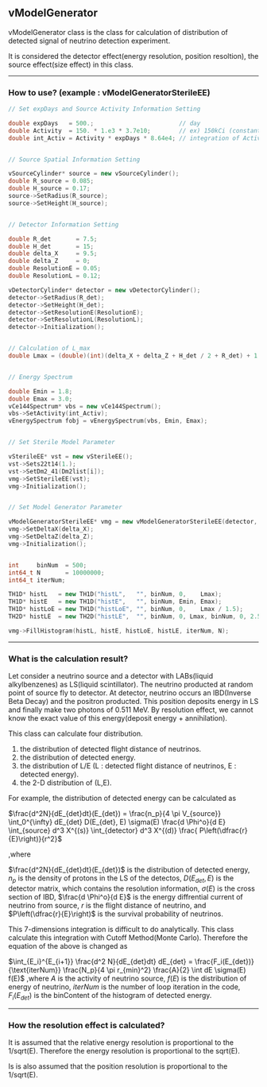## vModelGenerator

vModelGenerator class is the class for calculation of distribution of detected signal of neutrino detection experiment.

It is considered the detector effect(energy resolution, position resoltion), the source effect(size effect) in this class.


--------------------

### How to use? (example : vModelGeneratorSterileEE)

``` C++
// Set expDays and Source Activity Information Setting

double expDays   = 500.;                        // day
double Activity  = 150. * 1.e3 * 3.7e10;        // ex) 150kCi (constant)
double int_Activ = Activity * expDays * 8.64e4; // integration of Activity


// Source Spatial Information Setting

vSourceCylinder* source = new vSourceCylinder();
double R_source = 0.085;
double H_source = 0.17;
source->SetRadius(R_source);
source->SetHeight(H_source);


// Detector Information Setting

double R_det       = 7.5;
double H_det       = 15;
double delta_X     = 9.5;
double delta_Z     = 0;
double ResolutionE = 0.05;
double ResolutionL = 0.12;

vDetectorCylinder* detector = new vDetectorCylinder();
detector->SetRadius(R_det);
detector->SetHeight(H_det);
detector->SetResolutionE(ResolutionE);
detector->SetResolutionL(ResolutionL);
detector->Initialization();


// Calculation of L_max
double Lmax = (double)(int)(delta_X + delta_Z + H_det / 2 + R_det) + 1.;


// Energy Spectrum

double Emin = 1.8;
double Emax = 3.0;
vCe144Spectrum* vbs = new vCe144Spectrum();
vbs->SetActivity(int_Activ);
vEnergySpectrum fobj = vEnergySpectrum(vbs, Emin, Emax);


// Set Sterile Model Parameter

vSterileEE* vst = new vSterileEE();
vst->Sets22t14(1.);
vst->SetDm2_41(Dm2list[i]);
vmg->SetSterileEE(vst);
vmg->Initialization();


// Set Model Generator Parameter

vModelGeneratorSterileEE* vmg = new vModelGeneratorSterileEE(detector, source, fobj);
vmg->SetDeltaX(delta_X);
vmg->SetDeltaZ(delta_Z);
vmg->Initialization();


int     binNum  = 500;
int64_t N       = 10000000;
int64_t iterNum;

TH1D* histL   = new TH1D("histL",   "", binNum, 0,    Lmax);
TH1D* histE   = new TH1D("histE",   "", binNum, Emin, Emax);
TH1D* histLoE = new TH1D("histLoE", "", binNum, 0,    Lmax / 1.5);
TH2D* histLE  = new TH2D("histLE",  "", binNum, 0, Lmax, binNum, 0, 2.5);

vmg->FillHistogram(histL, histE, histLoE, histLE, iterNum, N);

```


--------------------

### What is the calculation result?

Let consider a neutrino source and a detector with LABs(liquid alkylbenzenes) as LS(liquid scintillator).
The neutrino producted at random point of source fly to detector.
At detector, neutrino occurs an IBD(Inverse Beta Decay) and the positron producted.
This position deposits energy in LS and finally make two photons of 0.511 MeV.
By resolution effect, we cannot know the exact value of this energy(deposit energy + annihilation).

This class can calculate four distribution.
1. the distribution of detected flight distance of neutrinos.
2. the distribution of detected energy.
3. the distribution of L/E (L : detected flight distance of neutrinos, E : detected energy).
4. the 2-D distribution of (L,E).

For example, the distribution of detected energy can be calculated as

$\frac{d^2N}{dE_{det}dt}(E_{det}) = \frac{n_p}{4 \pi V_{source}} \int_0^{\infty} dE_{det} D(E_{det}, E) \sigma(E) \frac{d \Phi^o}{d E} \int_{source} d^3 X^{(s)} \int_{detector} d^3 X^{(d)} \frac{ P\left(\dfrac{r}{E}\right)}{r^2}$

,where

$\frac{d^2N}{dE_{det}dt}(E_{det})$ is the distribution of detected energy,
$n_p$ is the density of protons in the LS of the detectos,
$D(E_{det}, E)$ is the detector matrix, which contains the resolution information,
$\sigma(E)$ is the cross section of IBD,
$\frac{d \Phi^o}{d E}$ is the energy diffrential current of neutrino from source,
$r$ is the flight distance of neutrino, and
$P\left(\dfrac{r}{E}\right)$ is the survival probability of neutrinos.

This 7-dimensions integration is difficult to do analytically.
This class calculate this integration with Cutoff Method(Monte Carlo).
Therefore the equation of the above is changed as

$\int_{E_i}^{E_{i+1}} \frac{d^2 N}{dE_{det}dt} dE_{det} = \frac{F_i(E_{det})}{\text{iterNum}} \frac{N_p}{4 \pi r_{min}^2} \frac{A}{2} \int dE \sigma(E) f(E)$
,where
$A$ is the activity of neutrino source,
$f(E)$ is the distribution of energy of neutrino,
$iterNum$ is the number of loop iteration in the code,
$F_i(E_{det})$ is the binContent of the histogram of detected energy.


--------------------

### How the resolution effect is calculated?

It is assumed that the relative energy resolution is proportional to the 1/sqrt(E).
Therefore the energy resolution is proportional to the sqrt(E).

Is is also assumed that the position resolution is proportional to the 1/sqrt(E).
